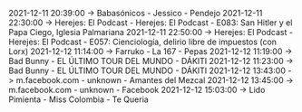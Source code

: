 2021-12-11 20:39:00 -> Babasónicos - Jessico - Pendejo
2021-12-11 22:30:00 -> Herejes: El Podcast - Herejes: El Podcast - E083: San Hitler y el Papa Ciego, Iglesia Palmariana
2021-12-11 22:50:00 -> Herejes: El Podcast - Herejes: El Podcast - E057: Cienciología, delirio libre de impuestos (con Lorx)
2021-12-12 11:14:00 -> Farruko - La 167 - Pepas
2021-12-12 11:19:00 -> Bad Bunny - EL ÚLTIMO TOUR DEL MUNDO - DÁKITI
2021-12-12 11:23:00 -> Bad Bunny - EL ÚLTIMO TOUR DEL MUNDO - DÁKITI
2021-12-12 13:43:00 -> m.facebook.com - unknown - Amantes del Mezcal
2021-12-12 13:45:00 -> m.facebook.com - unknown - Facebook
2021-12-12 15:03:00 -> Lido Pimienta - Miss Colombia - Te Queria

